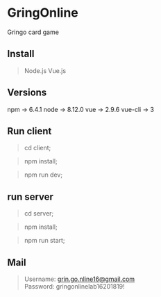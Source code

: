 # GringOnline
Gringo card game

## Install
> Node.js
> Vue.js

## Versions
npm -> 6.4.1
node -> 8.12.0
vue -> 2.9.6
vue-cli -> 3

## Run client

> cd client;

>  npm install;

> npm run dev;

## run server

> cd server;

> npm install;

> npm run start;

## Mail

> Username: grin.go.nline16@gmail.com   
> Password: gringonlinelab16201819!
